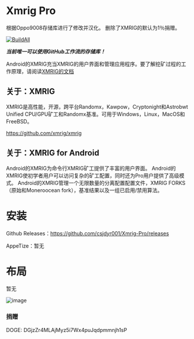 # Xmrig Pro

根据Oppo9008存储库进行了修改并汉化。
删除了XMRIG的默认为1％捐赠。

[![BuildAll](https://github.com/csjdyr001/Xmrig-Pro/actions/workflows/build-all.yml/badge.svg)](https://github.com/csjdyr001/Xmrig-Pro/actions/workflows/build-all.yml)

***当前唯一可以使用GitHub工作流的存储库！***

Android的XMRIG充当XMRIG的用户界面和管理应用程序。要了解挖矿过程的工作原理，请阅读[XMRIG的文档](https://xmrig.com/docs/miner)

## 关于：XMRIG
XMRIG是高性能，开源，跨平台Randomx，Kawpow，Cryptonight和Astrobwt Unified CPU/GPU矿工和Randomx基准。可用于Windows，Linux，MacOS和FreeBSD。

https://github.com/xmrig/xmrig

## 关于：XMRIG for Android
Android的XMRIG为命令行XMRIG矿工提供了丰富的用户界面。 Android的XMRIG使初学者用户可以访问复杂的矿工配置，同时还为Pro用户提供了高级模式。 Android的XMRIG管理一个无限数量的分离配置配置文件，XMRIG FORKS（原始和Moneroocean fork），基准结果以及一组已启用/禁用算法。


# 安装
Github Releases：https://github.com/csjdyr001/Xmrig-Pro/releases

AppeTize：暂无

# 布局

暂无

![image](https://user-images.githubusercontent.com/97060076/148125819-b093ef76-b7ec-455f-866f-a489b5b53e59.png)

### 捐赠
DOGE: DGjzZr4MLAjMyz5i7Wx4puJqdpmmnjh1sP